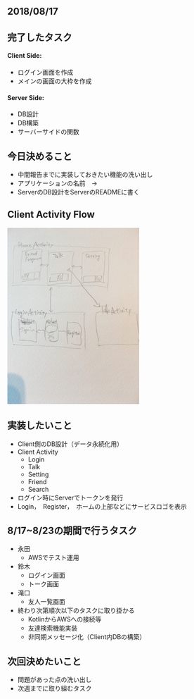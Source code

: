 

## 2018/08/17

## 完了したタスク
#### Client Side:
- ログイン画面を作成
- メインの画面の大枠を作成

#### Server Side:
- DB設計
- DB構築
- サーバーサイドの関数

## 今日決めること
+ 中間報告までに実装しておきたい機能の洗い出し
+ アプリケーションの名前　→　
+ ServerのDB設計をServerのREADMEに書く

## Client Activity Flow
<img src="https://github.com/line-school2018summer/Tokyo_B_Client/blob/master/Minutes/image01.jpg" alt="drawing" width="300px"/>

## 実装したいこと
+ Client側のDB設計（データ永続化用）
+ Client Activity
  - Login
  - Talk
  - Setting
  - Friend
  - Search
+ ログイン時にServerでトークンを発行
+ Login，　Register，　ホームの上部などにサービスロゴを表示

## 8/17~8/23の期間で行うタスク
+ 永田
  - AWSでテスト運用
+ 鈴木
  - ログイン画面
  - トーク画面
+ 滝口
  - 友人一覧画面
+ 終わり次第順次以下のタスクに取り掛かる
  - KotlinからAWSへの接続等
  - 友達検索機能実装
  - 非同期メッセージ化（Client内DBの構築）

## 次回決めたいこと
+ 問題があった点の洗い出し
+ 次週までに取り組むタスク
